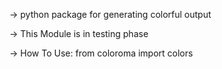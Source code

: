 -> python package for generating colorful output

-> This Module is in testing phase

-> How To Use:
        from coloroma import colors

